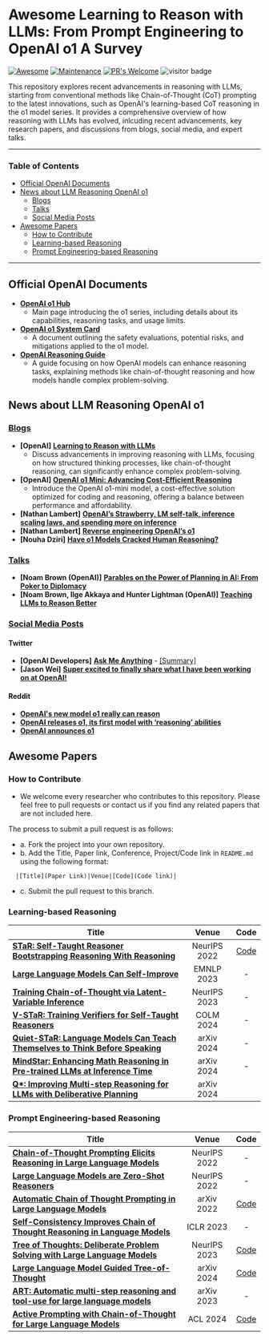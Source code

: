 # Awesome Learning to Reason with LLMs: From Prompt Engineering to OpenAI o1 A Survey

[![Awesome](https://awesome.re/badge.svg)](https://awesome.re)
[![Maintenance](https://img.shields.io/badge/Maintained%3F-yes-green.svg)](https://GitHub.com/Naereen/StrapDown.js/graphs/commit-activity) 
[![PR's Welcome](https://img.shields.io/badge/PRs-welcome-brightgreen.svg?style=flat)](http://makeapullrequest.com)
![visitor badge](https://visitor-badge.lithub.cc/badge?page_id=jxhuang0508.awesome-llm-reasoning-openai-o1&left_text=Visitors)

This repository explores recent advancements in reasoning with LLMs, starting from conventional methods like Chain-of-Thought (CoT) prompting to the latest innovations, such as OpenAI's learning-based CoT reasoning in the o1 model series. It provides a comprehensive overview of how reasoning with LLMs has evolved, inlcuding recent advancements, key research papers, and discussions from blogs, social media, and expert talks. 

---
### Table of Contents 
- [Official OpenAI Documents](#official-openai-documents)
- [News about LLM Reasoning OpenAI o1](#news-about-llm-reasoning-openai-o1)
  - [Blogs](#blogs)
  - [Talks](#talks)
  - [Social Media Posts](#social-media-posts)
- [Awesome Papers](#awesome-papers)
  - [How to Contribute](#how-to-contribute)
  - [Learning-based Reasoning](#learning-based-reasoning)
  - [Prompt Engineering-based Reasoning](#prompt-engineering-based-reasoning)
---

## Official OpenAI Documents

- [**OpenAI o1 Hub**](https://openai.com/o1/)
  - Main page introducing the o1 series, including details about its capabilities, reasoning tasks, and usage limits.
- [**OpenAI o1 System Card**](https://assets.ctfassets.net/kftzwdyauwt9/67qJD51Aur3eIc96iOfeOP/71551c3d223cd97e591aa89567306912/o1_system_card.pdf)
  - A document outlining the safety evaluations, potential risks, and mitigations applied to the o1 model​.
- [**OpenAI Reasoning Guide**](https://platform.openai.com/docs/guides/reasoning)
  - A guide focusing on how OpenAI models can enhance reasoning tasks, explaining methods like chain-of-thought reasoning and how models handle complex problem-solving.

## News about LLM Reasoning OpenAI o1

### <ins>Blogs</ins>

- **[OpenAI]** [**Learning to Reason with LLMs**](https://openai.com/index/learning-to-reason-with-llms/)
  - Discuss advancements in improving reasoning with LLMs, focusing on how structured thinking processes, like chain-of-thought reasoning, can significantly enhance complex problem-solving.
- **[OpenAI]** [**OpenAI o1 Mini: Advancing Cost-Efficient Reasoning**](https://openai.com/index/openai-o1-mini-advancing-cost-efficient-reasoning/)
  - Introduce the OpenAI o1-mini model, a cost-effective solution optimized for coding and reasoning, offering a balance between performance and affordability.
- **[Nathan Lambert]** [**OpenAI’s Strawberry, LM self-talk, inference scaling laws, and spending more on inference**](https://www.interconnects.ai/p/openai-strawberry-and-inference-scaling-laws)
- **[Nathan Lambert]** [**Reverse engineering OpenAI’s o1**](https://substack.com/@natolambert/p-148935394)
- **[Nouha Dziri]** [**Have o1 Models Cracked Human Reasoning?**](https://substack.com/home/post/p-148782195)

### <ins>Talks</ins>

- **[Noam Brown (OpenAI)]** [**Parables on the Power of Planning in AI: From Poker to Diplomacy**](https://www.youtube.com/watch?app=desktop&v=eaAonE58sLU)
- **[Noam Brown, Ilge Akkaya and Hunter Lightman (OpenAI)]** [**Teaching LLMs to Reason Better**](https://www.youtube.com/watch?v=jPluSXJpdrA&t=1669s)

### <ins>Social Media Posts</ins>

#### Twitter

- **[OpenAI Developers]** [**Ask Me Anything**](https://x.com/OpenAIDevs/status/1834608585151594537) - [[Summary]](https://twitter-thread.com/t/1834686946846597281)
- **[Jason Wei]** [**Super excited to finally share what I have been working on at OpenAI!**](https://x.com/_jasonwei/status/1834278706522849788)

#### Reddit

- [**OpenAI's new model o1 really can reason**](https://www.reddit.com/r/ChatGPT/comments/1ffa5bb/openais_new_model_o1_really_can_reason_wow/)
- [**OpenAI releases o1, its first model with ‘reasoning’ abilities**](https://www.reddit.com/r/technology/comments/1ff8mey/openai_releases_o1_its_first_model_with_reasoning/)
- [**OpenAI announces o1**](https://www.reddit.com/r/singularity/comments/1ff7mod/openai_announces_o1/)



## Awesome Papers

### How to Contribute
* We welcome every researcher who contributes to this repository. Please feel free to pull requests or contact us if you find any related papers that are not included here.

The process to submit a pull request is as follows:
- a. Fork the project into your own repository.
- b. Add the Title, Paper link, Conference, Project/Code link in `README.md` using the following format:
```
  |[Title](Paper Link)|Venue|[Code](Code link)|
```
- c. Submit the pull request to this branch.

### Learning-based Reasoning

| Title                                             | Venue | Code |                                  
|---------------------------------------------------|:-----:|:----:|
|[**STaR: Self-Taught Reasoner Bootstrapping Reasoning With Reasoning**](https://arxiv.org/pdf/2203.14465)|NeurIPS 2022|[Code](https://www.catalyzex.com/paper/star-bootstrapping-reasoning-with-reasoning/code)|
|[**Large Language Models Can Self-Improve**](https://aclanthology.org/2023.emnlp-main.67/)|EMNLP 2023|-|
|[**Training Chain-of-Thought via Latent-Variable Inference**](https://arxiv.org/abs/2312.02179)|NeurIPS 2023|-|
|[**V-STaR: Training Verifiers for Self-Taught Reasoners**](https://arxiv.org/pdf/2402.06457)|COLM 2024|-|
|[**Quiet-STaR: Language Models Can Teach Themselves to Think Before Speaking**](https://arxiv.org/pdf/2403.09629)|arXiv 2024|-|
|[**MindStar: Enhancing Math Reasoning in Pre-trained LLMs at Inference Time**](https://arxiv.org/pdf/2405.16265)|arXiv 2024|-|
|[**Q\*: Improving Multi-step Reasoning for LLMs with Deliberative Planning**](https://arxiv.org/pdf/2406.14283)|arXiv 2024||




### Prompt Engineering-based Reasoning
| Title                                             | Venue |Code |                                  
|---------------------------------------------------|:------------:|:-----:|
|[**Chain-of-Thought Prompting Elicits Reasoning in Large Language Models**](https://arxiv.org/abs/2201.11903)|NeurIPS 2022|-|
|[**Large Language Models are Zero-Shot Reasoners**](https://arxiv.org/pdf/2205.11916)|NeurIPS 2022|-|
|[**Automatic Chain of Thought Prompting in Large Language Models**](https://arxiv.org/abs/2210.03493)|arXiv 2022|[Code](https://github.com/amazon-research/auto-cot)|
|[**Self-Consistency Improves Chain of Thought Reasoning in Language Models**](https://arxiv.org/abs/2203.11171)|ICLR 2023|-|
|[**Tree of Thoughts: Deliberate Problem Solving with Large Language Models**](https://arxiv.org/abs/2305.10601)|NeurIPS 2023|[Code](https://github.com/princeton-nlp/tree-of-thought-llm)|
|[**Large Language Model Guided Tree-of-Thought**](https://arxiv.org/abs/2305.08291)|arXiv 2024|[Code](https://github.com/jieyilong/tree-of-thought-puzzle-solver)|
|[**ART: Automatic multi-step reasoning and tool-use for large language models**](https://arxiv.org/pdf/2303.09014)|arXiv 2023|-|
|[**Active Prompting with Chain-of-Thought for Large Language Models**](https://arxiv.org/pdf/2302.12246)|ACL 2024|[Code](https://github.com/shizhediao/active-prompt)|
















